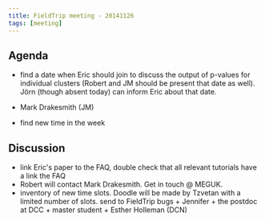 ```yaml
---
title: FieldTrip meeting - 20141126
tags: [meeting]
---
```


## Agenda

- find a date when Eric should join to discuss the output of p-values for individual clusters (Robert and JM should be present that date as well). Jörn (though absent today) can inform Eric about that date.

* Mark Drakesmith (JM)

* find new time in the week

## Discussion

- link Eric's paper to the FAQ, double check that all relevant tutorials have a link the FAQ
- Robert will contact Mark Drakesmith. Get in touch @ MEGUK.
- inventory of new time slots. Doodle will be made by Tzvetan with a limited number of slots. send to FieldTrip bugs + Jennifer + the postdoc at DCC + master student + Esther Holleman (DCN)
